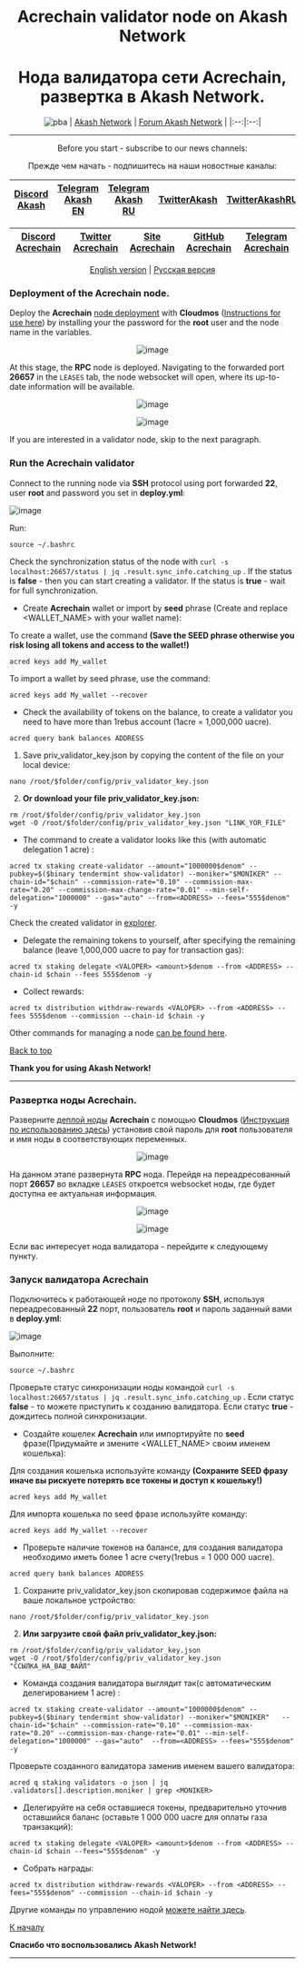 <div align="center">
  
# Acrechain validator node on Akash Network
# Нода валидатора сети Acrechain, развертка в Akash Network.
  
</div>
  
<div align="center">

![pba](https://user-images.githubusercontent.com/23629420/163564929-166f6a01-a6e2-4412-a4e9-40e54c821f05.png)
| [Akash Network](https://akash.network/) | [Forum Akash Network](https://forum.akash.network/) | 
|:--:|:--:|
___
Before you start - subscribe to our news channels: 

Прежде чем начать - подпишитесь на наши новостные каналы:

| [Discord Akash](https://discord.gg/WR56y8Wt) | [Telegram Akash EN](https://t.me/AkashNW) | [Telegram Akash RU](https://t.me/akash_ru) | [TwitterAkash](https://twitter.com/akashnet_) | [TwitterAkashRU](https://twitter.com/akash_ru) |
|:--:|:--:|:--:|:--:|:--:|

</div>

<div align="center">
  
| [Discord Acrechain](https://www.discord.gg/arable) | [Twitter Acrechain](https://twitter.com/ArableProtocol) | [Site Acrechain](https://arable.finance/) | [GitHub Acrechain](https://github.com/ArableProtocol) | [Telegram Acrechain](https://t.me/acrechain) |
|:--:|:--:|:--:|:--:|:--:|
  
</div>

<div align="center">
  
[English version](https://github.com/Dimokus88/Acrechain/tree/main#deployment-of-the-acrechain-node) | [Русская версия](https://github.com/Dimokus88/Acrechain/tree/main#%D1%80%D0%B0%D0%B7%D0%B2%D0%B5%D1%80%D1%82%D0%BA%D0%B0-%D0%BD%D0%BE%D0%B4%D1%8B-acrechain) 
 
</div>

### Deployment of the Acrechain node.

Deploy the **Acrechain** [node deployment](https://github.com/Dimokus88/Acrechain/blob/main/deploy.yml) with **Cloudmos** ([Instructions for use here](https://github.com/Dimokus88/guides/blob/main/Akashlytics/EN-guide.md)) by installing your the password for the **root** user and the node name in the variables.

<div align="center">
  
![image](https://user-images.githubusercontent.com/23629420/182032552-04d768ff-ac90-4592-9d38-2e00e8fb4455.png)
 
</div>

At this stage, the **RPC** node is deployed. Navigating to the forwarded port **26657** in the ```LEASES``` tab, the node websocket will open, where its up-to-date information will be available.

<div align="center">
  
![image](https://user-images.githubusercontent.com/23629420/182032797-70a74454-75dd-4910-8a30-9a88a1715531.png)

![image](https://user-images.githubusercontent.com/23629420/182032818-069eef95-8242-459f-b503-ad8322261482.png)
 
</div>

If you are interested in a validator node, skip to the next paragraph.

### Run the Acrechain validator

Connect to the running node via **SSH** protocol using port forwarded **22**, user **root** and password you set in **deploy.yml**:

![image](https://user-images.githubusercontent.com/23629420/182032966-3fa2ffae-5348-4a2c-a4e8-5d33c57ba320.png)

Run:

```
source ~/.bashrc
```
Check the synchronization status of the node with ```curl -s localhost:26657/status | jq .result.sync_info.catching_up``` . If the status is **false** - then you can start creating a validator. If the status is **true** - wait for full synchronization.

* Create **Acrechain** wallet or import by **seed** phrase (Create and replace <WALLET_NAME> with your wallet name):

To create a wallet, use the command **(Save the SEED phrase otherwise you risk losing all tokens and access to the wallet!)**

```
acred keys add My_wallet
```

To import a wallet by seed phrase, use the command:

```
acred keys add My_wallet --recover
```

* Check the availability of tokens on the balance, to create a validator you need to have more than 1rebus account (1acre = 1,000,000 uacre).

```
acred query bank balances ADDRESS
```
1. Save priv_validator_key.json by copying the content of the file on your local device:

```
nano /root/$folder/config/priv_validator_key.json
```

2. **Or download your file priv_validator_key.json:**

```
rm /root/$folder/config/priv_validator_key.json 
wget -O /root/$folder/config/priv_validator_key.json "LINK_YOR_FILE"
```
  
* The command to create a validator looks like this (with automatic delegation 1 acre) :

```
acred tx staking create-validator --amount="1000000$denom" --pubkey=$($binary tendermint show-validator) --moniker="$MONIKER" --chain-id="$chain" --commission-rate="0.10" --commission-max-rate="0.20" --commission-max-change-rate="0.01" --min-self-delegation="1000000" --gas="auto" --from=<ADDRESS> --fees="555$denom" -y
```

Check the created validator in [explorer](https://rebus.explorers.guru/validators).

* Delegate the remaining tokens to yourself, after specifying the remaining balance (leave 1,000,000 uacre to pay for transaction gas):

```
acred tx staking delegate <VALOPER> <amount>$denom --from <ADDRESS> --chain-id $chain --fees 555$denom -y
```

* Collect rewards:

```
acred tx distribution withdraw-rewards <VALOPER> --from <ADDRESS> --fees 555$denom --commission --chain-id $chain -y
```
Other commands for managing a node [can be found here](https://github.com/Dimokus88/guides/blob/main/Cosmos%20SDK/COMMAND.MD).

[Back to top](https://github.com/Dimokus88/rebus/blob/main/README.md#rebus-validator-node-on-akash-network)

**Thank you for using Akash Network!**
  
___


### Развертка ноды Acrechain.

Разверните [деплой ноды](https://github.com/Dimokus88/Acrechain/blob/main/deploy.yml) **Acrechain** с помощью **Cloudmos**  ([Инструкция по использованию здесь](https://github.com/Dimokus88/guides/blob/main/Akashlytics/RU-guide.md)) установив свой пароль для **root** пользователя и имя ноды в соответствующих переменных.

<div align="center">
  
![image](https://user-images.githubusercontent.com/23629420/182032552-04d768ff-ac90-4592-9d38-2e00e8fb4455.png)
 
</div>

На данном этапе развернута **RPC** нода. Перейдя на переадресованный порт **26657** во вкладке ```LEASES``` откроется websocket ноды, где будет доступна ее актуальная информация.

<div align="center">
  
![image](https://user-images.githubusercontent.com/23629420/182032797-70a74454-75dd-4910-8a30-9a88a1715531.png)

![image](https://user-images.githubusercontent.com/23629420/182032818-069eef95-8242-459f-b503-ad8322261482.png)
 
</div>

Если вас интересует нода валидатора - перейдите к следующему пункту.

### Запуск валидатора Acrechain

Подключитесь к работающей ноде по протоколу **SSH**, используя переадресованный **22** порт, пользователь **root** и пароль заданный вами в **deploy.yml**:

![image](https://user-images.githubusercontent.com/23629420/182032966-3fa2ffae-5348-4a2c-a4e8-5d33c57ba320.png)

Выполните:

```
source ~/.bashrc
```

Проверьте статус синхронизации ноды командой ```curl -s localhost:26657/status | jq .result.sync_info.catching_up``` . Если статус **false** - то можете приступить к созданию валидатора. Если статус **true** - дождитесь полной синхронизации.

* Создайте кошелек **Acrechain** или импортируйте по **seed** фразе(Придумайте и змените <WALLET_NAME> своим именем кошелька):

Для создания кошелька используйте команду **(Сохраните SEED фразу иначе вы рискуете потерять все токены и доступ к кошельку!)**

```
acred keys add My_wallet
```

Для импорта кошелька по seed фразе используйте команду:

```
acred keys add My_wallet --recover
```

* Проверьте наличие токенов на балансе, для создания валидатора необходимо иметь более 1 acre счету(1rebus = 1 000 000 uacre).

```
acred query bank balances ADDRESS
```
  
1. Сохраните priv_validator_key.json скопировав содержимое файла на ваше локальное устройство:

```
nano /root/$folder/config/priv_validator_key.json
```
2. **Или загрузите свой файл priv_validator_key.json:**

```
rm /root/$folder/config/priv_validator_key.json 
wget -O /root/$folder/config/priv_validator_key.json "ССЫЛКА_НА_ВАШ_ФАЙЛ"
``` 
  
* Команда создания валидатора выглядит так(с автоматическим делегированием 1 acre) :

```
acred tx staking create-validator --amount="1000000$denom" --pubkey=$($binary tendermint show-validator) --moniker="$MONIKER"	--chain-id="$chain"	--commission-rate="0.10" --commission-max-rate="0.20" --commission-max-change-rate="0.01" --min-self-delegation="1000000" --gas="auto"	--from=<ADDRESS> --fees="555$denom" -y
```

Проверьте созданного валидатора заменив <MONIKER> именем вашего валидатора:

```
acred q staking validators -o json | jq .validators[].description.moniker | grep <MONIKER>
```

* Делегируйте на себя оставшиеся токены, предварительно уточнив оставшийся баланс (оставьте 1 000 000 uacre для оплаты газа транзакций):

```
acred tx staking delegate <VALOPER> <amount>$denom --from <ADDRESS> --chain-id $chain --fees="555$denom" -y
```

* Собрать награды:

```
acred tx distribution withdraw-rewards <VALOPER> --from <ADDRESS> --fees="555$denom" --commission --chain-id $chain -y
```
Другие команды по управлению нодой [можете найти здесь](https://github.com/Dimokus88/guides/blob/main/Cosmos%20SDK/COMMAND.MD).

[К началу](https://github.com/Dimokus88/Autonomy/blob/main/README.md#rebus-validator-node-on-akash-network)

**Спасибо что воспользовались Akash Network!**
  ___
